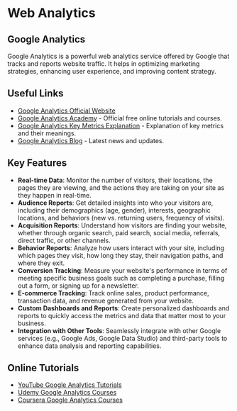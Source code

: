 # Web Analytics

## Google Analytics
Google Analytics is a powerful web analytics service offered by Google that tracks and reports website traffic. It helps in optimizing marketing strategies, enhancing user experience, and improving content strategy.

## Useful Links
- [Google Analytics Official Website](https://analytics.google.com/analytics/web/)
- [Google Analytics Academy](https://analytics.google.com/analytics/academy/) - Official free online tutorials and courses.
- [Google Analytics Key Metrics Explanation](https://support.google.com/analytics/answer/1032415?hl=en) - Explanation of key metrics and their meanings.
- [Google Analytics Blog](https://blog.google/products/marketingplatform/analytics/) - Latest news and updates.

## Key Features
- **Real-time Data**: Monitor the number of visitors, their locations, the pages they are viewing, and the actions they are taking on your site as they happen in real-time.
- **Audience Reports**: Get detailed insights into who your visitors are, including their demographics (age, gender), interests, geographic locations, and behaviors (new vs. returning users, frequency of visits).
- **Acquisition Reports**: Understand how visitors are finding your website, whether through organic search, paid search, social media, referrals, direct traffic, or other channels.
- **Behavior Reports**: Analyze how users interact with your site, including which pages they visit, how long they stay, their navigation paths, and where they exit.
- **Conversion Tracking**: Measure your website's performance in terms of meeting specific business goals such as completing a purchase, filling out a form, or signing up for a newsletter.
- **E-commerce Tracking**: Track online sales, product performance, transaction data, and revenue generated from your website.
- **Custom Dashboards and Reports**: Create personalized dashboards and reports to quickly access the metrics and data that matter most to your business.
- **Integration with Other Tools**: Seamlessly integrate with other Google services (e.g., Google Ads, Google Data Studio) and third-party tools to enhance data analysis and reporting capabilities.

## Online Tutorials
- [YouTube Google Analytics Tutorials](https://www.youtube.com/results?search_query=google+analytics+tutorial)
- [Udemy Google Analytics Courses](https://www.udemy.com/topic/google-analytics/)
- [Coursera Google Analytics Courses](https://www.coursera.org/courses?query=google%20analytics)

